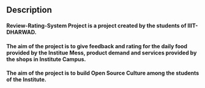 ## Description

#### Review-Rating-System Project is a project created by the students of IIIT-DHARWAD.
#### The aim of the project is to give feedback and rating for the daily food provided by the Institue Mess, product demand and services provided by the shops in Institute Campus.
#### The aim of the project is to build Open Source Culture among the students of the Institute.
